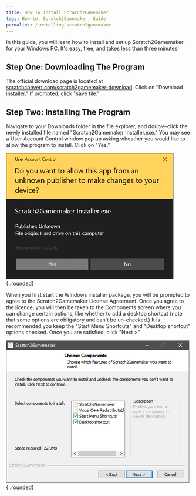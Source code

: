 ```yaml
---
title: How To Install Scratch2Gamemaker
tags: How-to, Scratch2Gamemaker, Guide
permalink: /installing-scratch2gamemaker
---
```


In this guide, you will learn how to install and set up Scratch2Gamemaker for your Windows PC. It's easy, free, and takes less than three minutes!

## Step One: Downloading The Program
The official download page is located at [scratchconvert.com/scratch2gamemaker-download](https://scratchconvert.com/scratch2gamemaker-download). Click on "Download installer." If prompted, click "save file."

## Step Two: Installing The Program
Navigate to your Downloads folder in the file explorer, and double-click the newly installed file named "Scratch2Gamemaker Installer.exe." You may see a User Account Control window pop up asking wheather you would like to allow the program to install. Click on "Yes."

![User Account Control popup](/assets/post-assets/installing-scratch2gamemaker/uac.png){:.rounded}

When you first start the Windows installer package, you will be prompted to agree to the Scratch2Gamemaker License Agreement. Once you agree to the licence, you will then be taken to the Components screen where you can change certain options, like whether to add a desktop shortcut (note that some options are obligatory and can't be un-checked.) It is recommended you keep the "Start Menu Shortcuts" and "Desktop shortcut" options checked. Once you are satisfied, click "Next >"

![Components](/assets/post-assets/installing-scratch2gamemaker/components.png){:.rounded}

